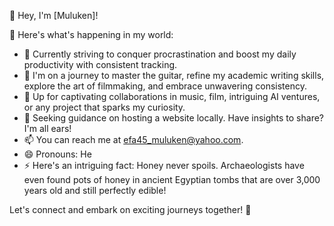 <!--
**username/username** is a ✨ _special_ ✨ repository because its `README.md` (this file) appears on your GitHub profile.
-->

👋 Hey, I'm [Muluken]!

🚀 Here's what's happening in my world:

- 🔭 Currently striving to conquer procrastination and boost my daily productivity with consistent tracking.
- 🌱 I'm on a journey to master the guitar, refine my academic writing skills, explore the art of filmmaking, and embrace unwavering consistency.
- 👯 Up for captivating collaborations in music, film, intriguing AI ventures, or any project that sparks my curiosity.
- 🤔 Seeking guidance on hosting a website locally. Have insights to share? I'm all ears!
- 📫 You can reach me at efa45_muluken@yahoo.com.
- 😄 Pronouns: He
- ⚡ Here's an intriguing fact: Honey never spoils. Archaeologists have even found pots of honey in ancient Egyptian tombs that are over 3,000 years old and still perfectly edible!

Let's connect and embark on exciting journeys together! 🚀
